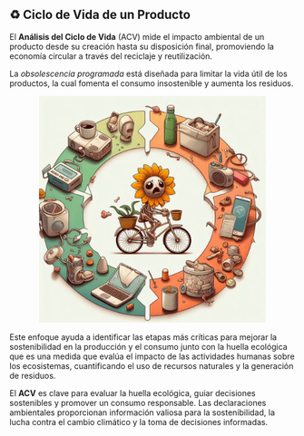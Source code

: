 ## ♻️ Ciclo de Vida de un Producto

El **Análisis del Ciclo de Vida** (ACV) mide el impacto ambiental de un producto desde su creación hasta su disposición final, promoviendo la economía circular a través del reciclaje y reutilización.

La *obsolescencia programada* está diseñada para limitar la vida útil de los productos, la cual fomenta el consumo insostenible y aumenta los residuos.

<div style="text-align: center;">
<img src="img/ciclo.png" alt="ciclo" width="400" height="400">
</div>

Este enfoque ayuda a identificar las etapas más críticas para mejorar la sostenibilidad en la producción y el consumo junto con la huella ecológica que es una medida que evalúa el impacto de las actividades humanas sobre los ecosistemas, cuantificando el uso de recursos naturales y la generación de residuos. 

El **ACV** es clave para evaluar la huella ecológica, guiar decisiones sostenibles y promover un consumo responsable. Las declaraciones ambientales proporcionan información valiosa para la sostenibilidad, la lucha contra el cambio climático y la toma de decisiones informadas.
